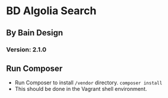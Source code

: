 # BD Algolia Search

## By Bain Design

### Version: 2.1.0

## Run Composer

-  Run Composer to install `/vendor` directory. `composer install`
-  This should be done in the Vagrant shell environment.

